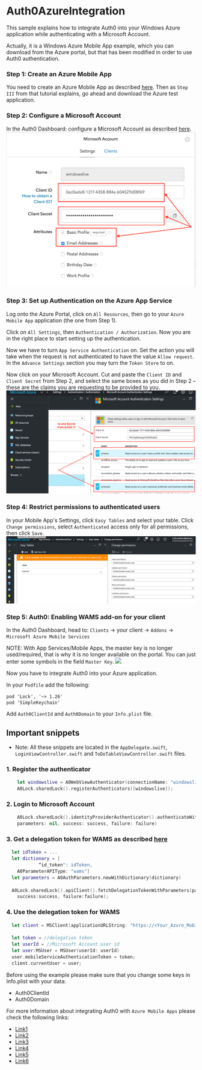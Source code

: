 # Auth0AzureIntegration

This sample explains how to integrate Auth0 into your Windows Azure application while authenticating with a Microsoft Account.

Actually, it is a Windows Azure Mobile App example, which you can download from the Azure portal, but that has been modified in order to use Auth0 authentication.


### Step 1: Create an Azure Mobile App
You need to create an Azure Mobile App as described [here](https://azure.microsoft.com/en-us/documentation/articles/app-service-mobile-ios-get-started/). Then as `Step III` from that tutorial explains, go ahead and download the Azure test application.


### Step 2: Configure a Microsoft Account
In the Auth0 Dashboard: configure a Microsoft Account as described [here](https://auth0.com/docs/connections/social/microsoft-account).
![Microsoft Account](/media/image1.png)


### Step 3: Set up Authentication on the Azure App Service

Log onto the Azure Portal, click on `All Resources`, then go to your `Azure Mobile App` application (the one from Step 1).  

Click on `All Settings`, then `Authentication / Authorization`. Now you are in the right place to start setting up the authentication.

Now we have to turn `App Service Authentication` on. Set the action you will take when the request is not authenticated to have the value `Allow request`.
In the `Advance Settings` section you may turn the `Token Store` to on.

Now click on your Microsoft Account. Cut and paste the `Client ID` and `Client Secret` from Step 2, and select the same boxes as you did in Step 2 – these are the claims you are requesting to be provided to you.
![Azure Portal](/media/image2.png)


### Step 4: Restrict permissions to authenticated users

In your Mobile App's Settings, click `Easy Tables` and select your table. Click `Change permissions`, select `Authenticated` access only for all permissions, then click `Save`. 
![](/media/image3.png)


### Step 5: Auth0: Enabling WAMS add-on for your client

In the Auth0 Dashboard, head to: `Clients` -> your client -> `Addons` -> `Microsoft Azure Mobile Services`

NOTE: With App Services/Mobile Apps, the master key is no longer used/required, that is why it is no longer available on the portal. You can just enter some symbols in the field `Master Key`.
![](image4.png)

Now you have to integrate Auth0 into your Azure application.

In your `Podfile` add the following:

```
pod 'Lock', '~> 1.26'
pod 'SimpleKeychain'
```

Add `Auth0ClientId` and `Auth0Domain` to your `Info.plist` file.

## Important snippets

* Note: All these snippets are located in the `AppDelegate.swift`, `LoginViewController.swift` and `ToDoTableViewController.swift` files.

### 1. Register the authenticator 

```swift
    let windowslive = A0WebViewAuthenticator(connectionName: "windowslive", lock: A0Lock.sharedLock())
    A0Lock.sharedLock().registerAuthenticators([windowslive]);
```
### 2. Login to Microsoft Account 

```swift
    A0Lock.sharedLock().identityProviderAuthenticator().authenticateWithConnectionName("windowslive", 
	parameters: nil, success: success, failure: failure)
```
### 3. Get a delegation token for WAMS as described [here](https://auth0.com/docs/libraries/lock-ios/delegation-api)

```swift
  let idToken = ...
  let dictionary = [
            “id_token": idToken,
    A0ParameterAPIType: "wams"]
  let parameters = A0AuthParameters.newWithDictionary(dictionary)
        
  A0Lock.sharedLock().apiClient().fetchDelegationTokenWithParameters(parameters,
    success:success, failure:failure);
```

### 4. Use the delegation token for WAMS 

```swift
  let client = MSClient(applicationURLString: "https://<Your_Azure_Mobile_App_Name>.azurewebsites.net")
        
  let token = //delegation token
  let userId = //Microsoft Account user id
  let user:MSUser = MSUser(userId: userId)
  user.mobileServiceAuthenticationToken = token;        
  client.currentUser = user;
```

Before using the example please make sure that you change some keys in Info.plist with your data:
- Auth0ClientId
- Auth0Domain

For more information about integrating Auth0 with `Azure Mobile Apps` please check the following links:

* [Link1](https://azure.microsoft.com/en-us/documentation/articles/app-service-mobile-migrating-from-mobile-services/)
* [Link2](https://shellmonger.com/2016/03/22/integrating-auth0-with-azure-mobile-apps-javascript-client/ )
* [Link3](https://azure.microsoft.com/en-us/documentation/articles/app-service-mobile-how-to-configure-microsoft-authentication/)
* [Link4](https://azure.microsoft.com/en-us/documentation/articles/app-service-mobile-ios-get-started-users/)
* [Link5](https://azure.microsoft.com/en-us/documentation/articles/app-service-mobile-ios-how-to-use-client-library/)
* [Link6](https://auth0.com/blog/Authenticate-Azure-Mobile-Services-apps-with-Everything-using-Auth0/)











